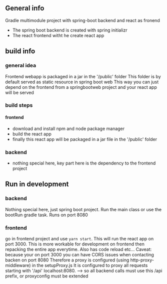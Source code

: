 ## General info

Gradle multimodule project with spring-boot backend and react as fronend
* The spring boot backend is created with spring initializr
* The react frontend witht he create react app 

## build info

### general idea
Frontend webapp is packaged in a jar in the '/public' folder
This folder is by default served as static resource in spring boot web
This way you can just depend on the frontend from a springbootweb project and
your react app will be served

### build steps
#### frontend
* download and install npm and node package manager
* build the react app
* finally this react app will be packaged in a jar file in the '/public' folder

### backend
* nothing special here, key part here is the dependency to the frontend project

## Run in development

### backend
 Nothing special here, just spring boot project. Run the main class or use the bootRun gradle task.
 Runs on port 8080
 
### frontend
 go in frontend project and use `yarn start`. This will run the react app on port 3000. 
 This is more workable for development on frontend then repacking the entire app everytime.
 Also has code reload etc...
 Caveat: because your on port 3000 you can have CORS issues when contacting backen on port 8080
 Therefore a proxy is configured (using http-proxy-middleware) in the setupProxy.js
 It is configured to proxy all requests starting with '/api' localhost:8080.
 --> so all backend calls must use this /api prefix, or proxyconfig must be extended